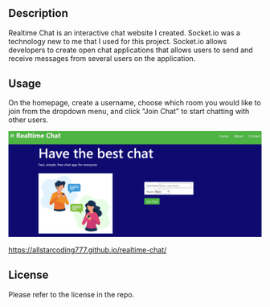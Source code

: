  # <realtime-chat>

## Description

Realtime Chat is an interactive chat website I created. Socket.io was a technology new to me that I used for this project. Socket.io allows developers to create open chat applications that allows users to send and receive messages from several users on the application.

## Usage

On the homepage, create a username, choose which room you would like to join from the dropdown menu, and click "Join Chat" to start chatting with other users.

![webpage screenshot](public/images/webpage-screenshot.png)

https://allstarcoding777.github.io/realtime-chat/

## License

Please refer to the license in the repo.